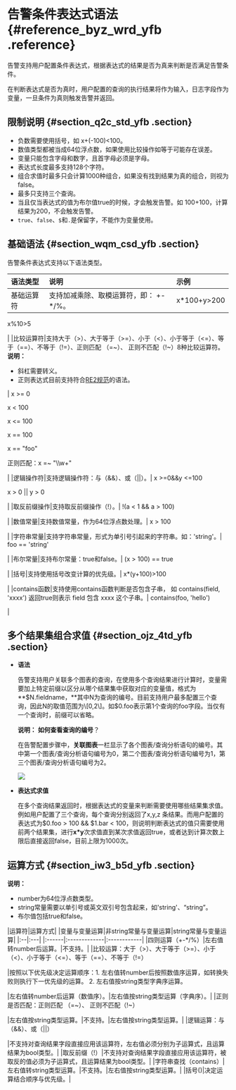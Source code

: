 # 告警条件表达式语法 {#reference_byz_wrd_yfb .reference}

告警支持用户配置条件表达式，根据表达式的结果是否为真来判断是否满足告警条件。

在判断表达式是否为真时，用户配置的查询的执行结果将作为输入，日志字段作为变量，一旦条件为真则触发告警并返回。

## 限制说明 {#section_q2c_std_yfb .section}

-   负数需要使用括号，如 x+\(-100\)<100。
-   数值类型都被当成64位浮点数，如果使用比较操作如等于可能存在误差。
-   变量只能包含字母和数字，且首字母必须是字母。
-   表达式长度最多支持128个字符。
-   组合求值时最多只会计算1000种组合，如果没有找到结果为真的组合，则视为false。
-   最多只支持三个查询。
-   当且仅当表达式的值为布尔值true的时候，才会触发告警。如 100+100，计算结果为200，不会触发告警。
-   `true`、`false`、`$`和`.`是保留字，不能作为变量使用。

## 基础语法 {#section_wqm_csd_yfb .section}

告警条件表达式支持以下语法类型。

|语法类型|说明|示例|
|:---|:-|:-|
|基础运算符|支持加减乘除、取模运算符，即： +-\*/%。| x\*100+y\>200

 x%10\>5

 |
|比较运算符|支持大于（\>）、大于等于（\>=）、小于（<）、小于等于（<=）、等于（==）、不等于（!=）、正则匹配 （=~）、 正则不匹配（!~）8种比较运算符。**说明：** 

-   斜杠需要转义。
-   正则表达式目前支持符合[RE2规范](https://github.com/google/re2/wiki/Syntax)的语法。

| x \>= 0

 x < 100

 x <= 100

 x == 100

 x == "foo"

 正则匹配：x =~ "\\\\w+"

 |
|逻辑操作符|支持逻辑操作符：与（&&）、或（||）。| x \>=0&&y <=100

 x \> 0 || y \> 0

 |
|取反前缀操作|支持取反前缀操作（!）。| !\(a < 1 && a \> 100\)

 |
|数值常量|支持数值常量，作为64位浮点数处理。| x \> 100

 |
|字符串常量|支持字符串常量，形式为单引号引起来的字符串。如：'string'。| foo == 'string'

 |
|布尔常量|支持布尔常量：true和false。| \(x \> 100\) == true

 |
|括号|支持使用括号改变计算的优先级。| x\*\(y+100\)\>100

 |
|contains函数|支持使用contains函数判断是否包含子串， 如 contains\(field, 'xxxx'\) 返回true则表示 field 包含 xxxx 这个子串。| contains\(foo, 'hello'\)

 |

## 多个结果集组合求值 {#section_ojz_4td_yfb .section}

-   **语法**

    告警支持用户关联多个图表的查询，在使用多个查询结果进行计算时，变量需要加上特定前缀以区分从哪个结果集中获取对应的变量值，格式为**$N.fieldname，**其中N为查询的编号。目前支持用户最多配置三个查询，因此N的取值范围为\[0,2\]。如$0.foo表示第1个查询的foo字段。当仅有一个查询时，前缀可以省略。

    **说明：** **如何查看查询的编号**？

    在告警配置步骤中，**关联图表**一栏显示了各个图表/查询分析语句的编号。其中第一个图表/查询分析语句编号为0，第二个图表/查询分析语句编号为1，第三个图表/查询分析语句编号为2。

    ![](http://static-aliyun-doc.oss-cn-hangzhou.aliyuncs.com/assets/img/65186/155116660839405_zh-CN.png)

-   **表达式求值**

    在多个查询结果返回时，根据表达式的变量来判断需要使用哪些结果集求值。例如用户配置了三个查询，每个查询分别返回了x,y,z 条结果。而用户配置的表达式为$0.foo \> 100 && $1.bar < 100，则说明判断表达式的值只需要使用前两个结果集，进行**x\*y**次求值直到某次求值返回true，或者达到计算次数上限后直接返回false，目前上限为1000次。


## 运算方式 {#section_iw3_b5d_yfb .section}

**说明：** 

-   number为64位浮点数类型。
-   string常量需要以单引号或英文双引号包含起来，如'string'、“string”。
-   布尔值包括true和false。

|运算符|运算方式|
|变量与变量运算|非string常量与变量运算|string常量与变量运算|
|:--|:---|
|:------|:-------------|:------------|
|四则运算（+-\*/%）|左右值转number后运算。|不支持。|
|比较运算：大于（\>）、大于等于（\>=）、小于（<）、小于等于（<=）、等于（==）、不等于（!=）

|按照以下优先级决定运算顺序：1.  左右值转number后按照数值序运算，如转换失败则执行下一优先级的运算。
2.  左右值按string类型字典序运算。

|左右值转number后运算（数值序）。|左右值按string类型运算（字典序）。|
|正则是否匹配：正则匹配 （=~）、 正则不匹配（!~）

|左右值按string类型运算。|不支持。|左右值按string类型运算。|
|逻辑运算：与（&&）、或（||）

|不支持对查询结果字段直接应用该运算符，左右值必须分别为子运算式，且运算结果为bool类型。|
|取反前缀（!）|不支持对查询结果字段直接应用该运算符，被取反的值必须为子运算式，且运算结果为bool类型。|
|字符串查找（contains）|左右值转string类型运算。|不支持。|左右值按string类型运算。|
|括号\(\)|决定运算结合顺序与优先级。|

